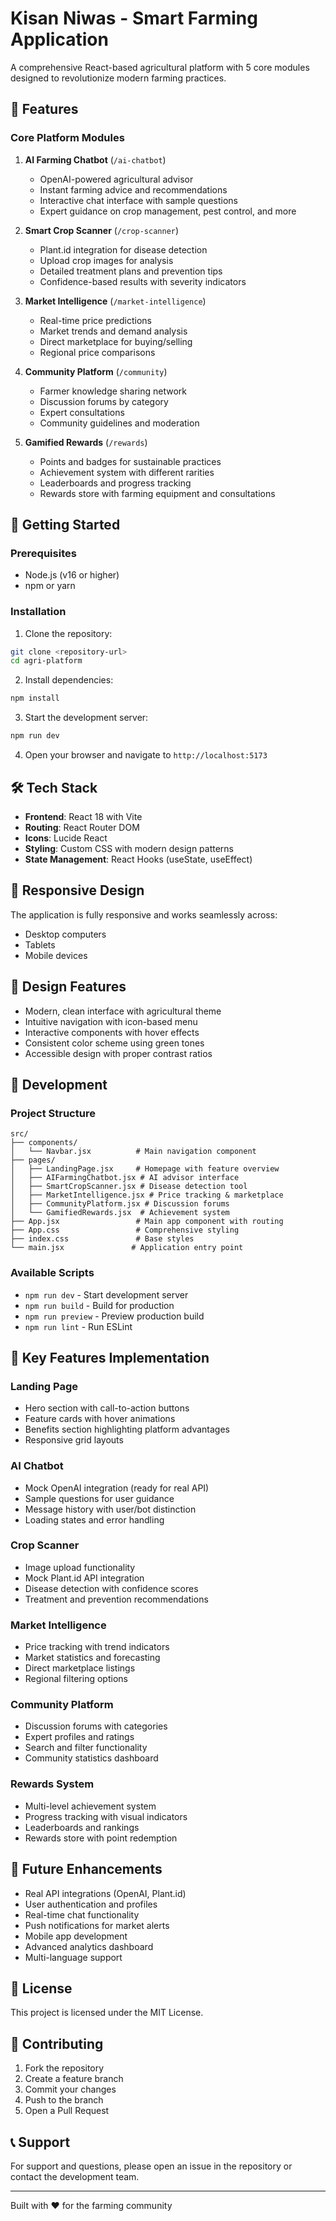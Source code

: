 # Kisan Niwas - Smart Farming Application

A comprehensive React-based agricultural platform with 5 core modules designed to revolutionize modern farming practices.

## 🌱 Features

### Core Platform Modules

1. **AI Farming Chatbot** (`/ai-chatbot`)
   - OpenAI-powered agricultural advisor
   - Instant farming advice and recommendations
   - Interactive chat interface with sample questions
   - Expert guidance on crop management, pest control, and more

2. **Smart Crop Scanner** (`/crop-scanner`)
   - Plant.id integration for disease detection
   - Upload crop images for analysis
   - Detailed treatment plans and prevention tips
   - Confidence-based results with severity indicators

3. **Market Intelligence** (`/market-intelligence`)
   - Real-time price predictions
   - Market trends and demand analysis
   - Direct marketplace for buying/selling
   - Regional price comparisons

4. **Community Platform** (`/community`)
   - Farmer knowledge sharing network
   - Discussion forums by category
   - Expert consultations
   - Community guidelines and moderation

5. **Gamified Rewards** (`/rewards`)
   - Points and badges for sustainable practices
   - Achievement system with different rarities
   - Leaderboards and progress tracking
   - Rewards store with farming equipment and consultations

## 🚀 Getting Started

### Prerequisites
- Node.js (v16 or higher)
- npm or yarn

### Installation

1. Clone the repository:
```bash
git clone <repository-url>
cd agri-platform
```

2. Install dependencies:
```bash
npm install
```

3. Start the development server:
```bash
npm run dev
```

4. Open your browser and navigate to `http://localhost:5173`

## 🛠️ Tech Stack

- **Frontend**: React 18 with Vite
- **Routing**: React Router DOM
- **Icons**: Lucide React
- **Styling**: Custom CSS with modern design patterns
- **State Management**: React Hooks (useState, useEffect)

## 📱 Responsive Design

The application is fully responsive and works seamlessly across:
- Desktop computers
- Tablets
- Mobile devices

## 🎨 Design Features

- Modern, clean interface with agricultural theme
- Intuitive navigation with icon-based menu
- Interactive components with hover effects
- Consistent color scheme using green tones
- Accessible design with proper contrast ratios

## 🔧 Development

### Project Structure
```
src/
├── components/
│   └── Navbar.jsx          # Main navigation component
├── pages/
│   ├── LandingPage.jsx     # Homepage with feature overview
│   ├── AIFarmingChatbot.jsx # AI advisor interface
│   ├── SmartCropScanner.jsx # Disease detection tool
│   ├── MarketIntelligence.jsx # Price tracking & marketplace
│   ├── CommunityPlatform.jsx # Discussion forums
│   └── GamifiedRewards.jsx  # Achievement system
├── App.jsx                 # Main app component with routing
├── App.css                 # Comprehensive styling
├── index.css               # Base styles
└── main.jsx               # Application entry point
```

### Available Scripts

- `npm run dev` - Start development server
- `npm run build` - Build for production
- `npm run preview` - Preview production build
- `npm run lint` - Run ESLint

## 🌟 Key Features Implementation

### Landing Page
- Hero section with call-to-action buttons
- Feature cards with hover animations
- Benefits section highlighting platform advantages
- Responsive grid layouts

### AI Chatbot
- Mock OpenAI integration (ready for real API)
- Sample questions for user guidance
- Message history with user/bot distinction
- Loading states and error handling

### Crop Scanner
- Image upload functionality
- Mock Plant.id API integration
- Disease detection with confidence scores
- Treatment and prevention recommendations

### Market Intelligence
- Price tracking with trend indicators
- Market statistics and forecasting
- Direct marketplace listings
- Regional filtering options

### Community Platform
- Discussion forums with categories
- Expert profiles and ratings
- Search and filter functionality
- Community statistics dashboard

### Rewards System
- Multi-level achievement system
- Progress tracking with visual indicators
- Leaderboards and rankings
- Rewards store with point redemption

## 🔮 Future Enhancements

- Real API integrations (OpenAI, Plant.id)
- User authentication and profiles
- Real-time chat functionality
- Push notifications for market alerts
- Mobile app development
- Advanced analytics dashboard
- Multi-language support

## 📄 License

This project is licensed under the MIT License.

## 🤝 Contributing

1. Fork the repository
2. Create a feature branch
3. Commit your changes
4. Push to the branch
5. Open a Pull Request

## 📞 Support

For support and questions, please open an issue in the repository or contact the development team.

---

Built with ❤️ for the farming community
